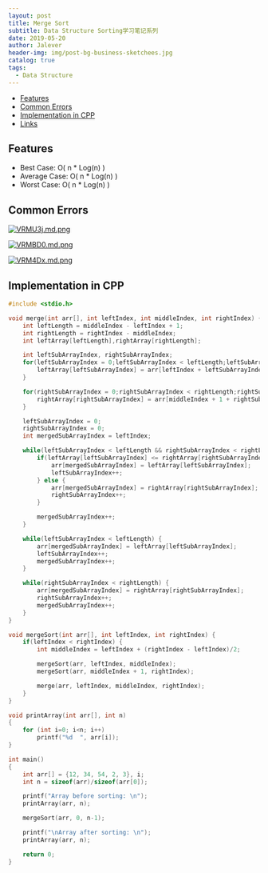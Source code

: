 ```yaml
---
layout: post
title: Merge Sort
subtitle: Data Structure Sorting学习笔记系列
date: 2019-05-20
author: Jalever
header-img: img/post-bg-business-sketchees.jpg
catalog: true
tags:
  - Data Structure
---
```

- [Features](#features)
- [Common Errors](#common-errors)
- [Implementation in CPP](#implementation-in-cpp)
- [Links](#links)

## Features
- Best Case: O( n * Log(n) )
- Average Case: O( n * Log(n) )
- Worst Case: O( n * Log(n) )

## Common Errors
[![VRMU3j.md.png](https://s2.ax1x.com/2019/06/12/VRMU3j.md.png)](https://imgchr.com/i/VRMU3j)

[![VRMBD0.md.png](https://s2.ax1x.com/2019/06/12/VRMBD0.md.png)](https://imgchr.com/i/VRMBD0)

[![VRM4Dx.md.png](https://s2.ax1x.com/2019/06/12/VRM4Dx.md.png)](https://imgchr.com/i/VRM4Dx)

## Implementation in CPP
```c
#include <stdio.h>

void merge(int arr[], int leftIndex, int middleIndex, int rightIndex) {
    int leftLength = middleIndex - leftIndex + 1;
    int rightLength = rightIndex - middleIndex;
    int leftArray[leftLength],rightArray[rightLength];

    int leftSubArrayIndex, rightSubArrayIndex;
    for(leftSubArrayIndex = 0;leftSubArrayIndex < leftLength;leftSubArrayIndex++) {
        leftArray[leftSubArrayIndex] = arr[leftIndex + leftSubArrayIndex];
    }

    for(rightSubArrayIndex = 0;rightSubArrayIndex < rightLength;rightSubArrayIndex++) {
        rightArray[rightSubArrayIndex] = arr[middleIndex + 1 + rightSubArrayIndex];
    }

    leftSubArrayIndex = 0;
    rightSubArrayIndex = 0;
    int mergedSubArrayIndex = leftIndex;

    while(leftSubArrayIndex < leftLength && rightSubArrayIndex < rightLength) {
        if(leftArray[leftSubArrayIndex] <= rightArray[rightSubArrayIndex]) {
            arr[mergedSubArrayIndex] = leftArray[leftSubArrayIndex];
            leftSubArrayIndex++;
        } else {
            arr[mergedSubArrayIndex] = rightArray[rightSubArrayIndex];
            rightSubArrayIndex++;
        }

        mergedSubArrayIndex++;
    }

    while(leftSubArrayIndex < leftLength) {
        arr[mergedSubArrayIndex] = leftArray[leftSubArrayIndex];
        leftSubArrayIndex++;
        mergedSubArrayIndex++;
    }

    while(rightSubArrayIndex < rightLength) {
        arr[mergedSubArrayIndex] = rightArray[rightSubArrayIndex];
        rightSubArrayIndex++;
        mergedSubArrayIndex++;
    }
}

void mergeSort(int arr[], int leftIndex, int rightIndex) {
    if(leftIndex < rightIndex) {
        int middleIndex = leftIndex + (rightIndex - leftIndex)/2;

        mergeSort(arr, leftIndex, middleIndex);
        mergeSort(arr, middleIndex + 1, rightIndex);

        merge(arr, leftIndex, middleIndex, rightIndex);
    }
}

void printArray(int arr[], int n)
{
    for (int i=0; i<n; i++)
        printf("%d  ", arr[i]);
}

int main()
{
    int arr[] = {12, 34, 54, 2, 3}, i;
    int n = sizeof(arr)/sizeof(arr[0]);

    printf("Array before sorting: \n");
    printArray(arr, n);

    mergeSort(arr, 0, n-1);

    printf("\nArray after sorting: \n");
    printArray(arr, n);

    return 0;
}


```
